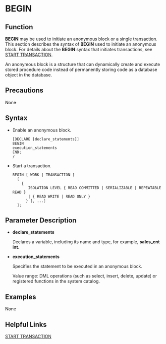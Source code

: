 # BEGIN<a name="EN-US_TOPIC_0242370551"></a>

## Function<a name="en-us_topic_0237122087_en-us_topic_0059778122_s575f09bb20db48a4a74f6544c1593758"></a>

**BEGIN**  may be used to initiate an anonymous block or a single transaction. This section describes the syntax of  **BEGIN**  used to initiate an anonymous block. For details about the  **BEGIN**  syntax that initiates transactions, see  [START TRANSACTION](start-transaction.md).

An anonymous block is a structure that can dynamically create and execute stored procedure code instead of permanently storing code as a database object in the database.

## Precautions<a name="en-us_topic_0237122087_en-us_topic_0059778122_sdc4b0a2020cb4122a1e23f44459b54dc"></a>

None

## Syntax<a name="en-us_topic_0237122087_en-us_topic_0059778122_s9591de70a4254764b3ec5daed66d030a"></a>

-   Enable an anonymous block.

    ```
    [DECLARE [declare_statements]] 
    BEGIN
    execution_statements  
    END;
    /
    ```

-   Start a transaction.

    ```
    BEGIN [ WORK | TRANSACTION ]
      [ 
        { 
           ISOLATION LEVEL { READ COMMITTED | SERIALIZABLE | REPEATABLE READ }
           | { READ WRITE | READ ONLY }
          } [, ...] 
      ];
    ```


## Parameter Description<a name="en-us_topic_0237122087_en-us_topic_0059778122_scabeb8532e944460bef66392557a9480"></a>

-   **declare\_statements**

    Declares a variable, including its name and type, for example,  **sales\_cnt int**.

-   **execution\_statements**

    Specifies the statement to be executed in an anonymous block.

    Value range: DML operations (such as select, insert, delete, update) or registered functions  in the system catalog.


## Examples<a name="section41260277018"></a>

None

## Helpful Links<a name="en-us_topic_0237122087_en-us_topic_0059778122_section552105014012"></a>

[START TRANSACTION](start-transaction.md)

